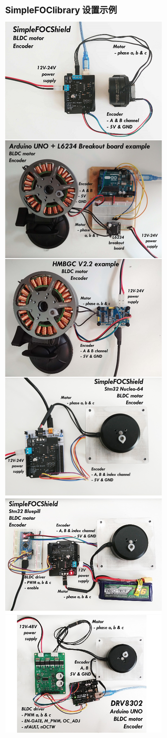 
#  <span class="simple">Simple<span class="foc">FOC</span>library</span> 设置示例
<div class="image_icon">
    <a href="arduino_simplefoc_shield">
        <img src="extras/Images/foc_shield_v13.jpg">
        <i class="fa fa-external-link-square fa-2x"></i>
    </a>
</div>
<div class="image_icon">
    <a href="arduino_l6234">
        <img src="extras/Images/uno_l6234.jpg" >
        <i class="fa fa-external-link-square fa-2x"></i>
    </a>
</div>
<div class="image_icon">
    <a href="hmbgc">
        <img src="extras/Images/hmbgc_v22.jpg">
        <i class="fa fa-external-link-square fa-2x"></i>
    </a>
</div>
<div class="image_icon">
    <a href="nucleo_connection">
        <img src="extras/Images/nucleo_foc_shield_connection.jpg">
        <i class="fa fa-external-link-square fa-2x"></i>
    </a>
</div>
<div class="image_icon">
    <a href="bluepill_connection">
        <img src="extras/Images/bluepill_foc_shield_thumb.jpg">
        <i class="fa fa-external-link-square fa-2x"></i>
    </a>
</div>
<div class="image_icon">
    <a href="drv8302_connection">
        <img src="extras/Images/drv8302_connection_thumb.jpg">
        <i class="fa fa-external-link-square fa-2x"></i>
    </a>
</div>